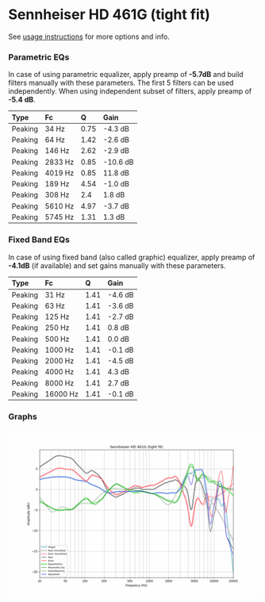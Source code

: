 # Sennheiser HD 461G (tight fit)
See [usage instructions](https://github.com/jaakkopasanen/AutoEq#usage) for more options and info.

### Parametric EQs
In case of using parametric equalizer, apply preamp of **-5.7dB** and build filters manually
with these parameters. The first 5 filters can be used independently.
When using independent subset of filters, apply preamp of **-5.4 dB**.

| Type    | Fc      |    Q | Gain     |
|:--------|:--------|:-----|:---------|
| Peaking | 34 Hz   | 0.75 | -4.3 dB  |
| Peaking | 64 Hz   | 1.42 | -2.6 dB  |
| Peaking | 146 Hz  | 2.62 | -2.9 dB  |
| Peaking | 2833 Hz | 0.85 | -10.6 dB |
| Peaking | 4019 Hz | 0.85 | 11.8 dB  |
| Peaking | 189 Hz  | 4.54 | -1.0 dB  |
| Peaking | 308 Hz  | 2.4  | 1.8 dB   |
| Peaking | 5610 Hz | 4.97 | -3.7 dB  |
| Peaking | 5745 Hz | 1.31 | 1.3 dB   |

### Fixed Band EQs
In case of using fixed band (also called graphic) equalizer, apply preamp of **-4.1dB**
(if available) and set gains manually with these parameters.

| Type    | Fc       |    Q | Gain    |
|:--------|:---------|:-----|:--------|
| Peaking | 31 Hz    | 1.41 | -4.6 dB |
| Peaking | 63 Hz    | 1.41 | -3.6 dB |
| Peaking | 125 Hz   | 1.41 | -2.7 dB |
| Peaking | 250 Hz   | 1.41 | 0.8 dB  |
| Peaking | 500 Hz   | 1.41 | 0.0 dB  |
| Peaking | 1000 Hz  | 1.41 | -0.1 dB |
| Peaking | 2000 Hz  | 1.41 | -4.5 dB |
| Peaking | 4000 Hz  | 1.41 | 4.3 dB  |
| Peaking | 8000 Hz  | 1.41 | 2.7 dB  |
| Peaking | 16000 Hz | 1.41 | -0.1 dB |

### Graphs
![](./Sennheiser%20HD%20461G%20(tight%20fit).png)